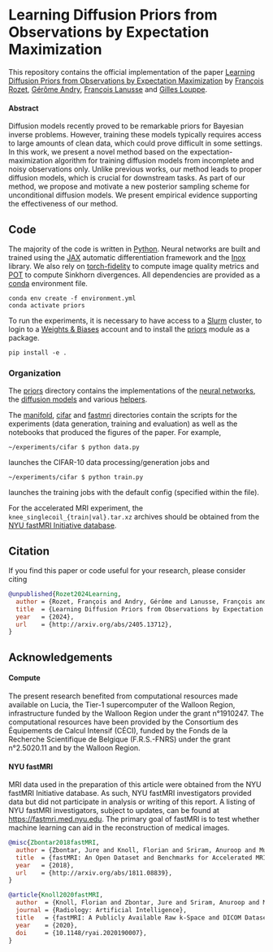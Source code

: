 # Learning Diffusion Priors from Observations by Expectation Maximization

This repository contains the official implementation of the paper [Learning Diffusion Priors from Observations by Expectation Maximization](https://arxiv.org/abs/2405.13712) by [François Rozet](https://github.com/francois-rozet), [Gérôme Andry](https://github.com/gerome-andry), [François Lanusse](https://github.com/EiffL) and [Gilles Louppe](https://github.com/glouppe).

#### Abstract

Diffusion models recently proved to be remarkable priors for Bayesian inverse problems. However, training these models typically requires access to large amounts of clean data, which could prove difficult in some settings. In this work, we present a novel method based on the expectation-maximization algorithm for training diffusion models from incomplete and noisy observations only. Unlike previous works, our method leads to proper diffusion models, which is crucial for downstream tasks. As part of our method, we propose and motivate a new posterior sampling scheme for unconditional diffusion models. We present empirical evidence supporting the effectiveness of our method.

## Code

The majority of the code is written in [Python](https://www.python.org). Neural networks are built and trained using the [JAX](https://github.com/google/jax) automatic differentiation framework and the [Inox](https://github.com/francois-rozet/inox) library. We also rely on [torch-fidelity](https://github.com/toshas/torch-fidelity) to compute image quality metrics and [POT](https://github.com/PythonOT/POT) to compute Sinkhorn divergences. All dependencies are provided as a [conda](https://conda.io) environment file.

```
conda env create -f environment.yml
conda activate priors
```

To run the experiments, it is necessary to have access to a [Slurm](https://slurm.schedmd.com/overview.html) cluster, to login to a [Weights & Biases](https://wandb.ai) account and to install the [priors](priors) module as a package.

```
pip install -e .
```

### Organization

The [priors](priors) directory contains the implementations of the [neural networks](priors/nn.py), the [diffusion models](priors/diffusion.py) and various [helpers](priors/common.py).

The [manifold](experiments/manifold), [cifar](experiments/cifar) and [fastmri](experiments/fastmri) directories contain the scripts for the experiments (data generation, training and evaluation) as well as the notebooks that produced the figures of the paper. For example,

```
~/experiments/cifar $ python data.py
```

launches the CIFAR-10 data processing/generation jobs and

```
~/experiments/cifar $ python train.py
```

launches the training jobs with the default config (specified within the file).

For the accelerated MRI experiment, the `knee_singlecoil_{train|val}.tar.xz` archives should be obtained from the [NYU fastMRI Initiative database](https://fastmri.med.nyu.edu/).

## Citation

If you find this paper or code useful for your research, please consider citing

```bib
@unpublished{Rozet2024Learning,
  author = {Rozet, François and Andry, Gérôme and Lanusse, François and Louppe, Gilles},
  title  = {Learning Diffusion Priors from Observations by Expectation Maximization},
  year   = {2024},
  url    = {http://arxiv.org/abs/2405.13712},
}
```

## Acknowledgements

#### Compute

The present research benefited from computational resources made available on Lucia, the Tier-1 supercomputer of the Walloon Region, infrastructure funded by the Walloon Region under the grant n°1910247. The computational resources have been provided by the Consortium des Équipements de Calcul Intensif (CÉCI), funded by the Fonds de la Recherche Scientifique de Belgique (F.R.S.-FNRS) under the grant n°2.5020.11 and by the Walloon Region.

#### NYU fastMRI

MRI data used in the preparation of this article were obtained from the NYU fastMRI Initiative database. As such, NYU fastMRI investigators provided data but did not participate in analysis or writing of this report. A listing of NYU fastMRI investigators, subject to updates, can be found at https://fastmri.med.nyu.edu. The primary goal of fastMRI is to test whether machine learning can aid in the reconstruction of medical images.

```bib
@misc{Zbontar2018fastMRI,
  author = {Zbontar, Jure and Knoll, Florian and Sriram, Anuroop and Murrell, Tullie and Huang, Zhengnan and Muckley, Matthew J. and Defazio, Aaron and Stern, Ruben and Johnson, Patricia and Bruno, Mary and Parente, Marc and Geras, Krzysztof J. and Katsnelson, Joe and Chandarana, Hersh and Zhang, Zizhao and Drozdzal, Michal and Romero, Adriana and Rabbat, Michael and Vincent, Pascal and Yakubova, Nafissa and Pinkerton, James and Wang, Duo and Owens, Erich and Zitnick, C. Lawrence and Recht, Michael P. and Sodickson, Daniel K. and Lui, Yvonne W.},
  title  = {fastMRI: An Open Dataset and Benchmarks for Accelerated MRI},
  year   = {2018},
  url    = {http://arxiv.org/abs/1811.08839},
}

@article{Knoll2020fastMRI,
  author  = {Knoll, Florian and Zbontar, Jure and Sriram, Anuroop and Muckley, Matthew J. and Bruno, Mary and Defazio, Aaron and Parente, Marc and Geras, Krzysztof J. and Katsnelson, Joe and Chandarana, Hersh and Zhang, Zizhao and Drozdzalv, Michal and Romero, Adriana and Rabbat, Michael and Vincent, Pascal and Pinkerton, James and Wang, Duo and Yakubova, Nafissa and Owens, Erich and Zitnick, C. Lawrence and Recht, Michael P. and Sodickson, Daniel K. and Lui, Yvonne W.},
  journal = {Radiology: Artificial Intelligence},
  title   = {fastMRI: A Publicly Available Raw k-Space and DICOM Dataset of Knee Images for Accelerated MR Image Reconstruction Using Machine Learning},
  year    = {2020},
  doi     = {10.1148/ryai.2020190007},
}
```
